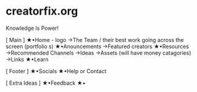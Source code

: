 # creatorfix.org
Knowledge Is Power!

[ Main ]
★•Home - logo
→The Team / their best work going across the screen (portfolio s)
★•Anouncements
→Featured creators
★•Resources
→Recommended Channels
→Ideas
→Assets (will have money catagories)
→Links
★•Learn

[ Footer ]
★•Socials
★•Help or Contact

[ Extra Ideas ]
★•Feedback
★•
